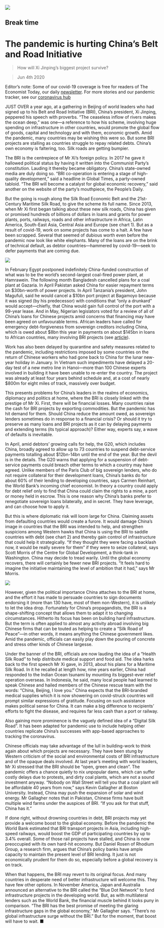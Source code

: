 ![](./images/20200606_CND001_0.jpg)

## Break time

# The pandemic is hurting China’s Belt and Road Initiative

> How will Xi Jinping’s biggest project survive?

> Jun 4th 2020

Editor’s note: Some of our covid-19 coverage is free for readers of The Economist Today, our daily [newsletter](https://www.economist.com/https://my.economist.com/user#newsletter). For more stories and our pandemic tracker, see our [coronavirus hub](https://www.economist.com//news/2020/03/11/the-economists-coverage-of-the-coronavirus)

JUST OVER a year ago, at a gathering in Beijing of world leaders who had signed up to his Belt and Road Initiative (BRI), China’s president, Xi Jinping, peppered his speech with proverbs. “The ceaseless inflow of rivers makes the ocean deep,” was one—a reference to how his scheme, involving huge spending on infrastructure in other countries, would promote the global flow of goods, capital and technology and with them, economic growth. Amid the pandemic, many countries may be wishing this were so. But some BRI projects are stalling as countries struggle to repay related debts. China’s own economy is faltering, too. Silk roads are getting bumpier.

The BRI is the centrepiece of Mr Xi’s foreign policy. In 2017 he gave it hallowed political status by having it written into the Communist Party’s constitution. Lauding it thereby became obligatory. China’s state-owned media are duly doing so. “BRI co-operation is entering a stage of high-quality development,” said a headline in Global Times, a party-owned tabloid. “The BRI will become a catalyst for global economic recovery,” said another on the website of the party’s mouthpiece, the People’s Daily.

But the going is rough along the Silk Road Economic Belt and the 21st-Century Maritime Silk Road, to give the scheme its full name. Since 2013, when Mr Xi first began talking about these new silk roads, China has given or promised hundreds of billions of dollars in loans and grants for power plants, ports, railways, roads and other infrastructure in Africa, Latin America, South-East Asia, Central Asia and Europe (see chart 1). But as a result of covid-19, work on some projects has come to a halt. A few have been scrapped. Several that seemed of dubious worth even before the pandemic now look like white elephants. Many of the loans are on the brink of technical default, as debtor countries—hammered by covid-19—seek to defer payments that are coming due.

![](./images/20200606_CNC072.png)

In February Egypt postponed indefinitely China-funded construction of what was to be the world’s second-largest coal-fired power plant, at Hamrawein. The following month Bangladesh cancelled plans for a coal plant at Gazaria. In April Pakistan asked China for easier repayment terms on $30bn-worth of power projects. In April Tanzania’s president, John Magufuli, said he would cancel a $10bn port project at Bagamoyo because it was signed (by his predecessor) with conditions that “only a drunkard” would accept—chiefly, that China would gain full control of the port with a 99-year lease. And in May, Nigerian legislators voted for a review of all of China’s loans for Chinese projects amid concerns that financing may have been agreed on unfavourable terms. African leaders have called for emergency debt-forgiveness from sovereign creditors including China, which is owed about $8bn this year in payments on about $145bn in loans to African countries, many involving BRI projects (see [article](https://www.economist.com//middle-east-and-africa/2020/06/06/african-governments-face-a-wall-of-debt-repayments)).

Work has also been delayed by quarantine and safety measures related to the pandemic, including restrictions imposed by some countries on the return of Chinese workers who had gone back to China for the lunar new-year holiday in January. In Vietnam such impediments have delayed a 20-day test of a new metro line in Hanoi—more than 100 Chinese experts involved in building it have been unable to re-enter the country. The project was already at least four years behind schedule and, at a cost of nearly $800m for eight miles of track, massively over budget.

This presents problems for China’s leaders in the realms of economics, diplomacy and politics at home, where the BRI is closely linked with the prestige of Mr Xi. First, there will be financial losses. Many countries raise the cash for BRI projects by exporting commodities. But the pandemic has hit demand for them. Should China reduce the amount owed, as sovereign lenders sometimes do in response to a financial crisis? Or should it try to preserve as many loans and BRI projects as it can by delaying payments and extending terms (its typical approach)? Either way, experts say, a wave of defaults is inevitable.

In April, amid debtors’ growing calls for help, the G20, which includes China, broadly agreed to allow up to 73 countries to suspend debt-service payments totalling about $12bn-14bn until the end of the year. But the devil is in the details. The G20 warns that applying for a suspension of debt-service payments could breach other terms to which a country may have agreed. Unlike members of the Paris Club of big sovereign lenders, who do not require collateral for their development loans, China’s banks do for about 60% of their lending to developing countries, says Carmen Reinhart, the World Bank’s incoming chief economist. In theory a country could apply for debt relief only to find that China could claim the rights to a mine, a port or money held in escrow. This is one reason why China’s banks prefer to renegotiate sovereign loans bilaterally, and in secret. They have leverage, and can choose how to apply it.

But this is where diplomatic risk will loom large for China. Claiming assets from defaulting countries would create a furore. It would damage China’s image in countries that the BRI was intended to help, and strengthen suspicions among Western hawks that China is using the BRI to saddle countries with debt (see chart 2) and thereby gain control of infrastructure that could help it strategically. “If they thought they were facing a backlash now, it would be really severe for them” if they were to seize collateral, says Scott Morris of the Centre for Global Development, a think-tank in Washington. China may decide to tread warily. Until the global economy recovers, there will certainly be fewer new BRI projects. “It feels hard to imagine the initiative maintaining the level of ambition that it had,” says Mr Morris.

![](./images/20200606_CNC833.png)

However, given the political importance China attaches to the BRI at home, and the effort it has made to persuade countries to sign documents endorsing it (more than 130 have, most of them non-Western), it is unlikely to let the idea drop. Fortunately for China’s propagandists, the BRI is a shape-shifting concept that allows them to adapt it to changing circumstances. Hitherto its focus has been on building hard infrastructure. But the term is often applied to almost any activity abroad involving big Chinese firms that can be touted as helping to create a “Silk Road of Peace”—in other words, it means anything the Chinese government likes. Amid the pandemic, officials can easily play down the pouring of concrete and stress other kinds of Chinese largesse.

Under the banner of the BRI, officials are now lauding the idea of a “Health Silk Road” to help distribute medical support and food aid. The idea harks back to the first speech Mr Xi gave, in 2013, about his plans for a Maritime Silk Road. In it he recalled at length how, nine years earlier, China had responded to the Indian Ocean tsunami by mounting its biggest-ever relief operation overseas. In Indonesia, he said, many local people had learned to speak Chinese and hailed members of the Chinese rescue team with the words: “China, Beijing, I love you.” China expects that the BRI-branded medical supplies which it is now showering on covid-struck countries will prompt similar expressions of gratitude. Focusing on such assistance makes political sense for China. It can make a big difference to recipients’ efforts to fight the disease, and requires far less cash than a port or railway.

Also gaining more prominence is the vaguely defined idea of a “Digital Silk Road”. It has been adapted for pandemic use to include helping other countries replicate China’s successes with app-based approaches to tracking the coronavirus.

Chinese officials may take advantage of the lull in building-work to think again about which projects are necessary. They have been stung by Western criticism of the social and environmental costs of BRI infrastructure and of the opaque deals involved. At last year’s meeting with world leaders, Mr Xi stressed that the BRI should be “open, green and clean”. The pandemic offers a chance quietly to nix unpopular dams, which can suffer costly delays due to protests, and dirty coal plants, which are not a sound investment anyway. “Nobody on Wall Street will tell you that a coal plant will be affordable 40 years from now,” says Kevin Gallagher at Boston University. Instead, China may push the expansion of solar and wind energy. Mr Gallagher notes that in Pakistan, Chinese firms have built multiple wind farms under the auspices of BRI. “If you ask for that stuff, China has it.”

If done right, without drowning countries in debt, BRI projects may yet provide a welcome boost to the global economy. Before the pandemic the World Bank estimated that BRI transport projects in Asia, including high-speed railways, would boost the GDP of participating countries by up to 3.4% overall. Some of those rail projects have stalled, and China is now preoccupied with its own hard-hit economy. But Daniel Rosen of Rhodium Group, a research firm, argues that China’s policy banks have ample capacity to maintain the present level of BRI lending. It just is not economically prudent for them do so, especially before a global recovery is on track.

When that happens, the BRI may revert to its original focus. And many countries in desperate need of better infrastructure will welcome this. They have few other options. In November America, Japan and Australia announced an alternative to the BRI called the “Blue Dot Network” to fund infrastructure projects in the developing world. But, as with multilateral lenders such as the World Bank, the financial muscle behind it looks puny in comparison. “The BRI has the best promise of meeting the glaring infrastructure gaps in the global economy,” Mr Gallagher says. “There’s no global infrastructure surge without the BRI.” But for the moment, that boost will have to wait. ■